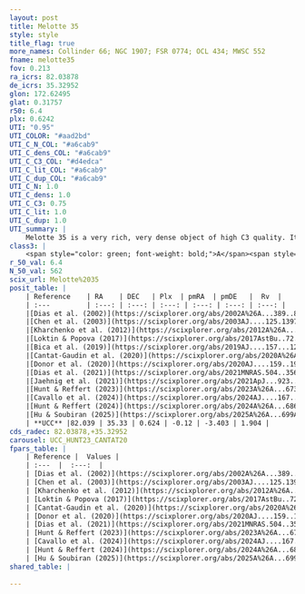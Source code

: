 ```yaml
---
layout: post
title: Melotte 35
style: style
title_flag: true
more_names: Collinder 66; NGC 1907; FSR 0774; OCL 434; MWSC 552
fname: melotte35
fov: 0.213
ra_icrs: 82.03878
de_icrs: 35.32952
glon: 172.62495
glat: 0.31757
r50: 6.4
plx: 0.6242
UTI: "0.95"
UTI_COLOR: "#aad2bd"
UTI_C_N_COL: "#a6cab9"
UTI_C_dens_COL: "#a6cab9"
UTI_C_C3_COL: "#d4edca"
UTI_C_lit_COL: "#a6cab9"
UTI_C_dup_COL: "#a6cab9"
UTI_C_N: 1.0
UTI_C_dens: 1.0
UTI_C_C3: 0.75
UTI_C_lit: 1.0
UTI_C_dup: 1.0
UTI_summary: |
    Melotte 35 is a very rich, very dense object of high C3 quality. It is very well-studied in the literature.
class3: |
    <span style="color: green; font-weight: bold;">A</span><span style="color: #FFC300; font-weight: bold;">B</span>
r_50_val: 6.4
N_50_val: 562
scix_url: Melotte%2035
posit_table: |
    | Reference    | RA    | DEC   | Plx  | pmRA  | pmDE   |  Rv  |
    | :---         | :---: | :---: | :---: | :---: | :---: | :---: |
    |[Dias et al. (2002)](https://scixplorer.org/abs/2002A%26A...389..871D) | 82.021 | 35.325 | -- | -1.88 | -1.63 | 0.1 |
    |[Chen et al. (2003)](https://scixplorer.org/abs/2003AJ....125.1397C) | 82.001 | 35.338 | -- | -1.88 | -1.63 | 0.1 |
    |[Kharchenko et al. (2012)](https://scixplorer.org/abs/2012A%26A...543A.156K) | 82.02 | 35.325 | -- | 0.85 | -5.7 | -- |
    |[Loktin & Popova (2017)](https://scixplorer.org/abs/2017AstBu..72..257L) | 82.02 | 35.326 | -- | 0.123 | -1.706 | 0.1 |
    |[Bica et al. (2019)](https://scixplorer.org/abs/2019AJ....157...12B) | 82.025 | 35.327 | -- | -- | -- | -- |
    |[Cantat-Gaudin et al. (2020)](https://scixplorer.org/abs/2020A%26A...640A...1C) | 82.033 | 35.33 | 0.611 | -0.04 | -3.418 | -- |
    |[Donor et al. (2020)](https://scixplorer.org/abs/2020AJ....159..199D) | 82.02 | 35.325 | -- | -0.06 | -3.54 | 2.8 |
    |[Dias et al. (2021)](https://scixplorer.org/abs/2021MNRAS.504..356D) | 82.067 | 35.324 | 0.622 | 0.005 | -3.415 | -- |
    |[Jaehnig et al. (2021)](https://scixplorer.org/abs/2021ApJ...923..129J) | 82.032 | 35.323 | 0.64 | -0.044 | -3.418 | -- |
    |[Hunt & Reffert (2023)](https://scixplorer.org/abs/2023A%26A...673A.114H) | 82.029 | 35.324 | 0.625 | -0.141 | -3.41 | -0.346 |
    |[Cavallo et al. (2024)](https://scixplorer.org/abs/2024AJ....167...12C) | 82.037 | 35.328 | 0.624 | -- | -- | -- |
    |[Hunt & Reffert (2024)](https://scixplorer.org/abs/2024A%26A...686A..42H) | 82.029 | 35.324 | 0.625 | -0.141 | -3.41 | -0.346 |
    |[Hu & Soubiran (2025)](https://scixplorer.org/abs/2025A%26A...699A.246H) | 82.037 | 35.328 | -- | -- | -- | -- |
    | **UCC** |82.039 | 35.33 | 0.624 | -0.12 | -3.403 | 1.904 | 
cds_radec: 82.03878,+35.32952
carousel: UCC_HUNT23_CANTAT20
fpars_table: |
    | Reference |  Values |
    | :---  |  :---:  |
    | [Dias et al. (2002)](https://scixplorer.org/abs/2002A%26A...389..871D) | `E(B-V)=0.52, Dist=1800.0, Age=8.5` |
    | [Chen et al. (2003)](https://scixplorer.org/abs/2003AJ....125.1397C) | `HDis=1556, Age=0.36` |
    | [Kharchenko et al. (2012)](https://scixplorer.org/abs/2012A%26A...543A.156K) | `e_bv=0.5, distance=1600, log_age=8.6` |
    | [Loktin & Popova (2017)](https://scixplorer.org/abs/2017AstBu..72..257L) | `E(B-V)=0.414, Dmod=11.018, logt=8.579` |
    | [Cantat-Gaudin et al. (2020)](https://scixplorer.org/abs/2020A%26A...640A...1C) | `AVNN=1.28, DMNN=11.05, AgeNN=8.77` |
    | [Donor et al. (2020)](https://scixplorer.org/abs/2020AJ....159..199D) | `Fe/H=-0.08` |
    | [Dias et al. (2021)](https://scixplorer.org/abs/2021MNRAS.504..356D) | `Av=1.363, Dist=1532, logage=8.915, [Fe/H]=-0.058` |
    | [Hunt & Reffert (2023)](https://scixplorer.org/abs/2023A%26A...673A.114H) | `AV50=1.117, diffAV50=1.302, MOD50=10.863, logAge50=8.761` |
    | [Cavallo et al. (2024)](https://scixplorer.org/abs/2024AJ....167...12C) | `AV50=1.29, dMod50=11.11, logAge50=8.81, [Fe/H]50=0.36` |
    | [Hunt & Reffert (2024)](https://scixplorer.org/abs/2024A%26A...686A..42H) | `MassJ=2077.29` |
    | [Hu & Soubiran (2025)](https://scixplorer.org/abs/2025A%26A...699A.246H) | `MA22=-0.16, MA23f=-0.32, MA23g=-0.11, MZ23=-0.24, MK24=-0.18, MF24=-0.23` |
shared_table: |
    
---
```

